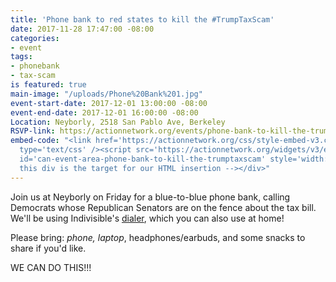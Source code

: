 ```yaml
---
title: 'Phone bank to red states to kill the #TrumpTaxScam'
date: 2017-11-28 17:47:00 -08:00
categories:
- event
tags:
- phonebank
- tax-scam
is featured: true
main-image: "/uploads/Phone%20Bank%201.jpg"
event-start-date: 2017-12-01 13:00:00 -08:00
event-end-date: 2017-12-01 16:00:00 -08:00
Location: Neyborly, 2518 San Pablo Ave, Berkeley
RSVP-link: https://actionnetwork.org/events/phone-bank-to-kill-the-trumptaxscam
embed-code: "<link href='https://actionnetwork.org/css/style-embed-v3.css' rel='stylesheet'
  type='text/css' /><script src='https://actionnetwork.org/widgets/v3/event/phone-bank-to-kill-the-trumptaxscam?format=js&source=widget'></script><div
  id='can-event-area-phone-bank-to-kill-the-trumptaxscam' style='width: 100%'><!--
  this div is the target for our HTML insertion --></div>"
---
```


Join us at Neyborly on Friday for a blue-to-blue phone bank, calling Democrats whose Republican Senators are on the fence about the tax bill. We'll be using Indivisible's [dialer](https://www.trumptaxscam.org/calls-to-kill-the-tax-scam/), which you can also use at home!

Please bring: *phone, laptop*, headphones/earbuds, and some snacks to share if you'd like.

WE CAN DO THIS!!!